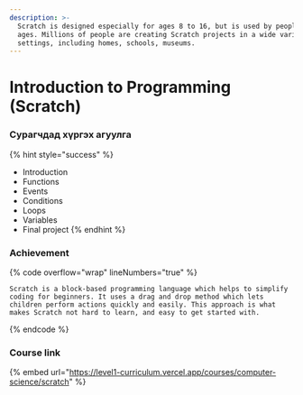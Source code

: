 ```yaml
---
description: >-
  Scratch is designed especially for ages 8 to 16, but is used by people of all
  ages. Millions of people are creating Scratch projects in a wide variety of
  settings, including homes, schools, museums.
---
```


# Introduction to Programming (Scratch)

### Сурагчдад хүргэх агуулга

{% hint style="success" %}
* Introduction
* Functions
* Events
* Conditions
* Loops
* Variables
* Final project
{% endhint %}

### Achievement

{% code overflow="wrap" lineNumbers="true" %}
```
Scratch is a block-based programming language which helps to simplify coding for beginners. It uses a drag and drop method which lets children perform actions quickly and easily. This approach is what makes Scratch not hard to learn, and easy to get started with.
```
{% endcode %}

### Course link

{% embed url="https://level1-curriculum.vercel.app/courses/computer-science/scratch" %}

